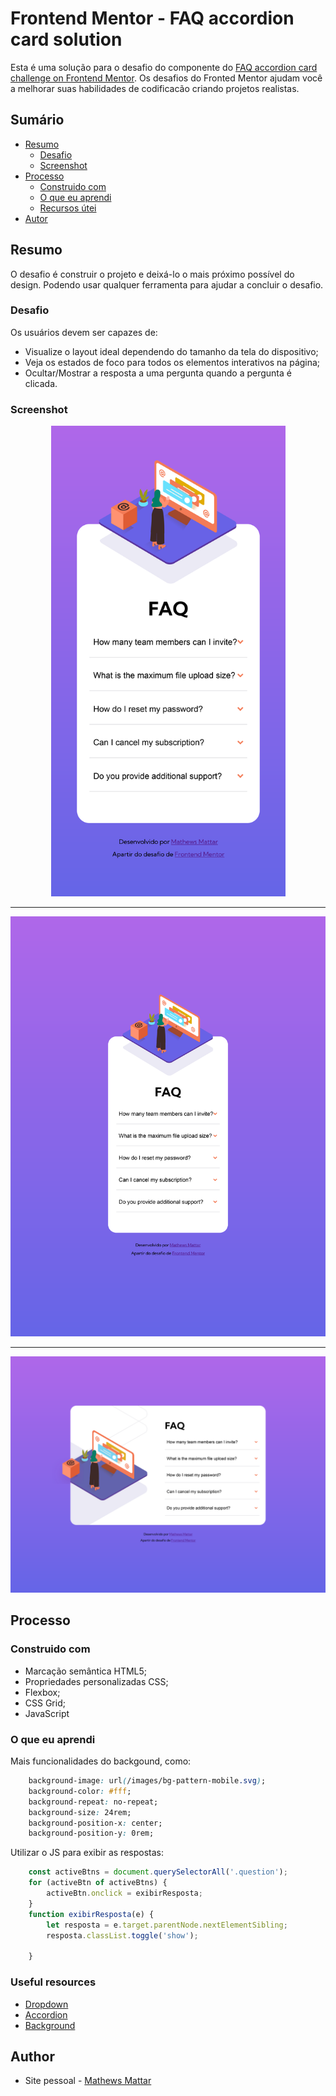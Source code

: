 # Frontend Mentor - FAQ accordion card solution

Esta é uma solução para o desafio do componente do [FAQ accordion card challenge on Frontend Mentor](https://www.frontendmentor.io/challenges/faq-accordion-card-XlyjD0Oam). Os desafios do Fronted Mentor ajudam você a melhorar suas habilidades de codificacão criando projetos realistas. 

## Sumário

- [Resumo](#Resumo)
  - [Desafio](#Desafio)
  - [Screenshot](#screenshot)
- [Processo](#Processo)
  - [Construido com](#construido-com)
  - [O que eu aprendi](#o-que-eu-aprendi)
  - [Recursos útei](#recursos-úteis)
- [Autor](#autor)

## Resumo

O desafio é construir o projeto e deixá-lo o mais próximo possível do design. Podendo usar qualquer ferramenta para ajudar a concluir o desafio. 

### Desafio

Os usuários devem ser capazes de:

- Visualize o layout ideal dependendo do tamanho da tela do dispositivo;
- Veja os estados de foco para todos os elementos interativos na página;
- Ocultar/Mostrar a resposta a uma pergunta quando a pergunta é clicada.

### Screenshot

<p align="center">
    <img width="375px" src="/presentation/mobile.png"></img>
</p>

------

<p align="center">
    <img width="768px" src="/presentation/tablet.png"></img>
</p>

------

<p align="center">
    <img width="1024px" src="/presentation/desktop.png"></img>
</p>

## Processo

### Construido com

- Marcação semântica HTML5;
- Propriedades personalizadas CSS;
- Flexbox;
- CSS Grid;
- JavaScript

### O que eu aprendi

Mais funcionalidades do backgound, como:

```css
    background-image: url(/images/bg-pattern-mobile.svg);
    background-color: #fff;
    background-repeat: no-repeat;
    background-size: 24rem;
    background-position-x: center;
    background-position-y: 0rem;
```



Utilizar o JS para exibir as respostas:

```js
    const activeBtns = document.querySelectorAll('.question');
    for (activeBtn of activeBtns) {
        activeBtn.onclick = exibirResposta;
    }
    function exibirResposta(e) {
        let resposta = e.target.parentNode.nextElementSibling;
        resposta.classList.toggle('show');

    }
```



### Useful resources

- [Dropdown](https://www.w3schools.com/howto/howto_js_dropdown.asp) 
- [Accordion](https://www.w3schools.com/howto/howto_js_accordion.asp)
- [Background](https://www.w3schools.com/css/css_background.asp)

## Author

-  Site pessoal - [Mathews Mattar](https://www.linkedin.com/in/mathewsmattar/)

  
